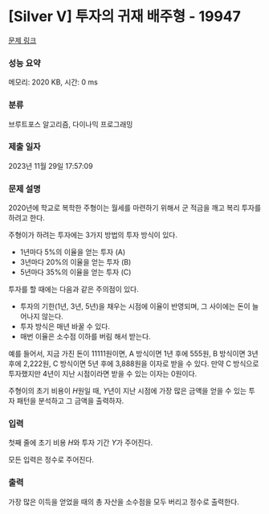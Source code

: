# [Silver V] 투자의 귀재 배주형 - 19947 

[문제 링크](https://www.acmicpc.net/problem/19947) 

### 성능 요약

메모리: 2020 KB, 시간: 0 ms

### 분류

브루트포스 알고리즘, 다이나믹 프로그래밍

### 제출 일자

2023년 11월 29일 17:57:09

### 문제 설명

<p>2020년에 학교로 복학한 주형이는 월세를 마련하기 위해서 군 적금을 깨고 복리 투자를 하려고 한다.</p>

<p>주형이가 하려는 투자에는 3가지 방법의 투자 방식이 있다. </p>

<ul>
	<li>1년마다 5%의 이율을 얻는 투자 (A)</li>
	<li>3년마다 20%의 이율을 얻는 투자 (B)</li>
	<li>5년마다 35%의 이율을 얻는 투자 (C)</li>
</ul>

<p>투자를 할 때에는 다음과 같은 주의점이 있다.</p>

<ul data-indent="0" data-stringify-type="unordered-list">
	<li>투자의 기한(1년, 3년, 5년)을 채우는 시점에 이율이 반영되며, 그 사이에는 돈이 늘어나지 않는다.</li>
	<li>투자 방식은 매년 바꿀 수 있다.</li>
	<li>매번 이율은 소수점 이하를 버림 해서 받는다.</li>
</ul>

<p>예를 들어서, 지금 가진 돈이 11111원이면, A 방식이면 1년 후에 555원, B 방식이면 3년 후에 2,222원, C 방식이면 5년 후에 3,888원을 이자로 받을 수 있다. 만약 C 방식으로 투자했지만 4년이 지난 시점이라면 받을 수 있는 이자는 0원이다.</p>

<p>주형이의 초기 비용이 <i>H</i>원일 때, <em>Y</em>년이 지난 시점에 가장 많은 금액을 얻을 수 있는 투자 패턴을 분석하고 그 금액을 출력하자.</p>

### 입력 

 <p>첫째 줄에 초기 비용 <em>H</em>와 투자 기간 <em>Y</em>가 주어진다.</p>

<p>모든 입력은 정수로 주어진다.</p>

### 출력 

 <p>가장 많은 이득을 얻었을 때의 총 자산을 소수점을 모두 버리고 정수로 출력한다.</p>

